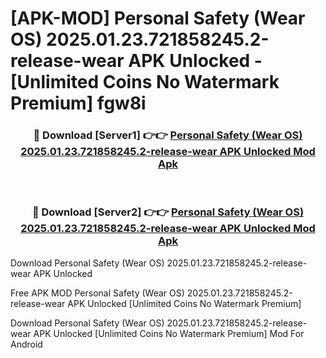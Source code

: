 # [APK-MOD] Personal Safety (Wear OS) 2025.01.23.721858245.2-release-wear APK Unlocked - [Unlimited Coins No Watermark Premium] fgw8i



<div align="center">
<h3>🔴 Download [Server1] 👉👉 <a href="https://momento.my/?title=Personal_Safety_(Wear_OS)_2025.01.23.721858245.2-release-wear_APK_Unlocked">Personal Safety (Wear OS) 2025.01.23.721858245.2-release-wear APK Unlocked Mod Apk</a></h3><br>

<h3>🔴 Download [Server2] 👉👉 <a href="https://momento.my/?title=Personal_Safety_(Wear_OS)_2025.01.23.721858245.2-release-wear_APK_Unlocked">Personal Safety (Wear OS) 2025.01.23.721858245.2-release-wear APK Unlocked Mod Apk</a></h3>
</div>



Download Personal Safety (Wear OS) 2025.01.23.721858245.2-release-wear APK Unlocked 

Free APK MOD Personal Safety (Wear OS) 2025.01.23.721858245.2-release-wear APK Unlocked [Unlimited Coins No Watermark Premium]

Download Personal Safety (Wear OS) 2025.01.23.721858245.2-release-wear APK Unlocked [Unlimited Coins No Watermark Premium] Mod For Android
